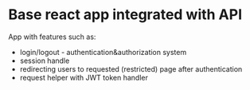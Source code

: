 # Base react app integrated with API

App with features such as:
 - login/logout - authentication&authorization system
 - session handle
 - redirecting users to requested (restricted) page after authentication
 - request helper with JWT token handler
